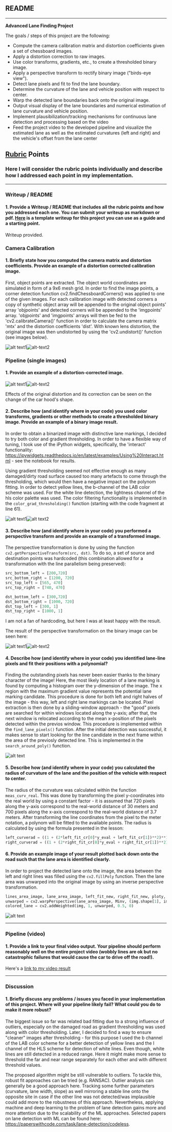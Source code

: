## README

---

**Advanced Lane Finding Project**

The goals / steps of this project are the following:

* Compute the camera calibration matrix and distortion coefficients given a set of chessboard images.
* Apply a distortion correction to raw images.
* Use color transforms, gradients, etc., to create a thresholded binary image.
* Apply a perspective transform to rectify binary image ("birds-eye view").
* Detect lane pixels and fit to find the lane boundary.
* Determine the curvature of the lane and vehicle position with respect to center.
* Warp the detected lane boundaries back onto the original image.
* Output visual display of the lane boundaries and numerical estimation of lane curvature and vehicle position.
* Implement plausibilization/tracking mechanisms for continuous lane detection and processing based on the video
* Feed the project video to the developed pipeline and visualize the estimated lane as well as the estimated curvatures (left and right) and the vehicle's offset from the lane center

[//]: # (Image References)

[image1]: ./camera_cal/calibration1.jpg "Distorted image"
[image2]: ./output_images/calibration1.jpg "Undistorted image"
[image3]: ./test_images/test7.jpg "Distorted image"
[image4]: ./output_images/test_2undist.jpg "Undistorted image"

[image5]: ./test_images/test1.jpg "Original image"
[image6]: ./output_images/test2.jpg "Binary image"

[image7]: ./test_images/test8.jpg "Original image"
[image8]: ./output_images/warped6.jpg "Binary warped image"

[image9]: ./output_images/test_all4.jpg "Warped image, sliding window search, estimated polynoms and lane projection onto the original image"
[video1]: ./project_video.mp4 "Video"

## [Rubric](https://review.udacity.com/#!/rubrics/571/view) Points

### Here I will consider the rubric points individually and describe how I addressed each point in my implementation.  

---

### Writeup / README

#### 1. Provide a Writeup / README that includes all the rubric points and how you addressed each one.  You can submit your writeup as markdown or pdf.  [Here](https://github.com/udacity/CarND-Advanced-Lane-Lines/blob/master/writeup_template.md) is a template writeup for this project you can use as a guide and a starting point.  

Writeup provided.

### Camera Calibration

#### 1. Briefly state how you computed the camera matrix and distortion coefficients. Provide an example of a distortion corrected calibration image.

First, object points are extracted. The object world coordinates are simulated in form of a 9x6 mesh grid. In order to find the image points, a corner detection function cv2.findChessboardCorners() was applied to one of the given images. For each calibration image with detected corners a copy of synthetic object array will be appended to the original object points' array 'objpoints' and detected corners will be appended to the 'imgpoints' array. 'objpoints' and 'imgpoints' arrays will then be fed to the 'cv2.calibrateCamera()' function in order to calculate the camera matrix 'mtx' and the distortion coefficients 'dist'. With known lens distortion, the original image was then undistorted by using the 'cv2.undistort()' function (see images below).

![alt text1][image1]![alt-text2][image2]

### Pipeline (single images)

#### 1. Provide an example of a distortion-corrected image.

![alt text1][image3]![alt-text2][image4]

Effects of the original distortion and its correction can be seen on the change of the car hood's shape.

#### 2. Describe how (and identify where in your code) you used color transforms, gradients or other methods to create a thresholded binary image.  Provide an example of a binary image result.

In order to obtain a binarized image with distinctive lane markings, I decided to try both color and gradient thresholding. In order to have a flexible way of tuning, I took use of the iPython widgets, specifically, the 'interact' functionality: https://ipywidgets.readthedocs.io/en/latest/examples/Using%20Interact.html - see the notebook for results.

Using gradient thresholding seemed not effective enough as many damaged/dirty road surface caused too many artefacts to come through the thresholding, which would then have a negative impact on the polynom fitting. In order to detect yellow lines, the b-channel of the LAB color scheme was used. For the white line detection, the lightness channel of the hls color palette was used. The color filtering functionality is implemented in the `color_grad_thresholding()` function (starting with the code fragment at line 61).

![alt text1][image5]![alt text2][image6]


#### 3. Describe how (and identify where in your code) you performed a perspective transform and provide an example of a transformed image.

The perspective transformation is done by using the function `cv2.getPerspectiveTransform(src, dst)`. To do so, a set of source and destination points was hardcoded (this combination allowed for a transformation with the line parallelism being preserved):

```python
src_bottom_left = [200,720]
src_bottom_right = [1200, 720]
src_top_left = [565, 470]
src_top_right = [740, 470]

dst_bottom_left = [300,720]
dst_bottom_right = [1000, 720]
dst_top_left = [300, 1]
dst_top_right = [1000, 1]
```

I am not a fan of hardcoding, but here I was at least happy with the result.

The result of the perspective transformation on the binary image can be seen here:

![alt text1][image7]![alt-text2][image8]

#### 4. Describe how (and identify where in your code) you identified lane-line pixels and fit their positions with a polynomial?

Finding the outstanding pixels has never been easier thanks to the binary character of the image! Here, the most likely location of a lane marking is found by computing a histogram over the y-dimension of the image. The x region with the maximum gradient value represents the potential lane marking candidate. This procedure is done for both left and right halves of the image - this way, left and right lane markings can be located. Pixel extraction is then done by a sliding-window approach - the "good" pixels are searched for within windows located along the y-axis; after that, the next window is relocated according to the mean x-position of the pixels detected within the previos window. This procedure is implemented within the `find_lane_pixels()` function. After the initial detection was successful, it makes sense to start looking for the line candidate in the next frame within the area of the previosly detected line. This is implemented in the `search_around_poly()` function.

![alt text][image9]

#### 5. Describe how (and identify where in your code) you calculated the radius of curvature of the lane and the position of the vehicle with respect to center.

The radius of the curvature was calculated within the function `meas_curv_real`. This was done by transforming the pixel y-coordinates into the real world by using a constant factor - it is assumed that 720 pixels along the y-axis correspond to the real-world distance of 30 meters and 700 pixels along the x-axis correspond to the real-world distance of 3.7 meters. After transforming the line coordinates from the pixel to the meter notation, a polynom will be fitted to the available points. The radius is calculated by using the formula presented in the lesson:
```python
left_curverad = ((1 + (2*left_fit_cr[0]*y_eval + left_fit_cr[1])**2)**1.5) / np.absolute(2*left_fit_cr[0])
right_curverad = ((1 + (2*right_fit_cr[0]*y_eval + right_fit_cr[1])**2)**1.5) / np.absolute(2*right_fit_cr[0])
```

#### 6. Provide an example image of your result plotted back down onto the road such that the lane area is identified clearly.
In order to project the detected lane onto the image, the area between the left and right lines was filled using the `cv2.fillPoly` function. Then the lane area was unwarped into the original image by using an inverse perspective transformation.

```python
lines_area_image, lane_area_image, left_fit_new, right_fit_new, ploty, left_curverad, right_curverad, lane_offset = search_around_poly(warped, left_fit, right_fit)
unwarped = cv2.warpPerspective(lane_area_image, Minv, (img.shape[1], img.shape[0]))
colored_lane = cv2.addWeighted(img, 1, unwarped, 0.5, 0)
```

![alt text][image9]

---

### Pipeline (video)

#### 1. Provide a link to your final video output.  Your pipeline should perform reasonably well on the entire project video (wobbly lines are ok but no catastrophic failures that would cause the car to drive off the road!).

Here's a [link to my video result](./output_video/project_video.mp4)

---

### Discussion

#### 1. Briefly discuss any problems / issues you faced in your implementation of this project.  Where will your pipeline likely fail?  What could you do to make it more robust?

The biggest issue so far was related bad fitting due to a strong influence of outliers, especially on the damaged road as gradient thresholding was used along with color thresholding. Later, I decided to find a way to ensure "cleaner" images after thresholding - for this purpose I used the b channel of the LAB color scheme for a better detection of yellow lines and the l channel of the HLS scheme for detection of white lines. Even though, white lines are still detected in a reduced range. Here it might make more sense to threshold the far and near range separately for each other and with different threshold values.

The proposed algorithm might be still vulnerable to outliers. To tackle this, robust fit approaches can be tried (e.g. RANSAC). Outlier analysis can generally be a good approach here. Tracking some further parameters (curvature, lane width, slope) as well mirroring a stable line onto the opposite site in case if the other line was not detected/was implausible could add more to the robustness of this approach. Nevertheless, applying machine and deep learning to the problem of lane detection gains more and more attention due to the scalability of the ML approaches. Selected papers on lane detection with ML can be found here: https://paperswithcode.com/task/lane-detection/codeless.

